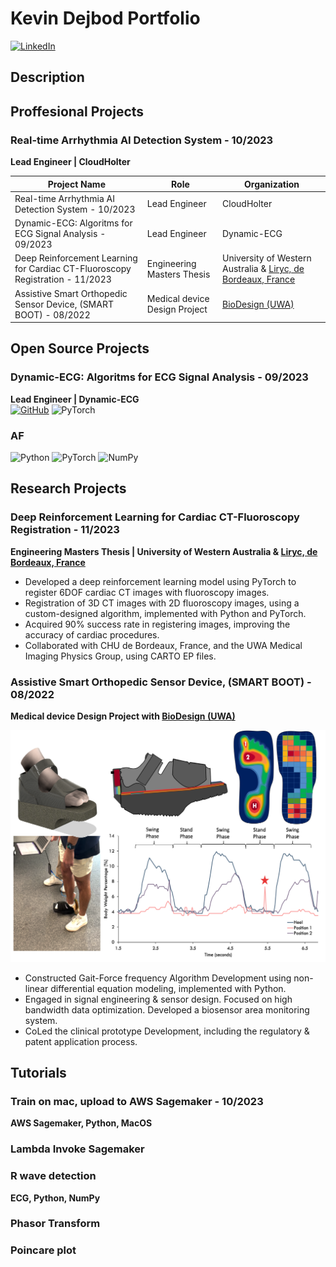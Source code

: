 # Kevin Dejbod Portfolio
[![LinkedIn](https://img.shields.io/badge/-LinkedIn-blue?style=flat&logo=linkedin)](https://linkedin.com/in/kevin-dejbod)

## Description

## Proffesional Projects
### Real-time Arrhythmia AI Detection System - 10/2023
**Lead Engineer | CloudHolter**


| Project Name | Role | Organization |
|--------------|------|--------------|
| Real-time Arrhythmia AI Detection System - 10/2023 | Lead Engineer | CloudHolter |
| Dynamic-ECG: Algoritms for ECG Signal Analysis - 09/2023 | Lead Engineer | Dynamic-ECG |
| Deep Reinforcement Learning for Cardiac CT-Fluoroscopy Registration - 11/2023 | Engineering Masters Thesis | University of Western Australia & [Liryc, de Bordeaux, France](https://www.ihu-liryc.fr/en/) |
| Assistive Smart Orthopedic Sensor Device, (SMART BOOT) - 08/2022 | Medical device Design Project | [BioDesign (UWA)](https://www.perthbiodesign.au) |


## Open Source Projects
### Dynamic-ECG: Algoritms for ECG Signal Analysis - 09/2023
**Lead Engineer | Dynamic-ECG** \
[![GitHub](https://img.shields.io/badge/-GitHub-181717?style=flat&logo=github)](https://github.com/Heartbeatman/dynamic_ecg)   ![PyTorch](https://img.shields.io/badge/-PyTorch-EE4C2C?style=flat&logo=pytorch&logoColor=white)

### AF
![Python](https://img.shields.io/badge/-Python-3776AB?style=flat&logo=python&logoColor=white)  ![PyTorch](https://img.shields.io/badge/-PyTorch-EE4C2C?style=flat&logo=pytorch&logoColor=white)  ![NumPy](https://img.shields.io/badge/-NumPy-013243?style=flat&logo=numpy&logoColor=white)



## Research Projects
### Deep Reinforcement Learning for Cardiac CT-Fluoroscopy Registration - 11/2023
**Engineering Masters Thesis | University of Western Australia & [Liryc, de Bordeaux, France](https://www.ihu-liryc.fr/en/)**

- Developed a deep reinforcement learning model using PyTorch to register 6DOF cardiac CT images with fluoroscopy images.
- Registration of 3D CT images with 2D fluoroscopy images, using a custom-designed algorithm, implemented with Python and PyTorch.
- Acquired 90% success rate in registering images, improving the accuracy of cardiac procedures.
- Collaborated with CHU de Bordeaux, France, and the UWA Medical Imaging Physics Group, using CARTO EP files.

### Assistive Smart Orthopedic Sensor Device, (SMART BOOT) - 08/2022
**Medical device Design Project with [BioDesign (UWA)](https://www.perthbiodesign.au)**


![alt text](assets/images/pls.png)


- Constructed Gait-Force frequency Algorithm Development using non-linear differential equation modeling, implemented with Python.
- Engaged in signal engineering & sensor design. Focused on high bandwidth data optimization. Developed a biosensor area monitoring system.
- CoLed the clinical prototype Development, including the regulatory & patent application process.




## Tutorials

### Train on mac, upload to AWS Sagemaker - 10/2023
**AWS Sagemaker, Python, MacOS**

### Lambda Invoke Sagemaker


### R wave detection
**ECG, Python, NumPy**


### Phasor Transform

### Poincare plot






